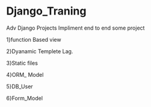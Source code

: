 # Django_Traning
Adv Django Projects
Impliment end to end some project

1}function Based view

2}Dyanamic Templete Lag.

3}Static files

4}ORM_ Model

5}DB_User

6}Form_Model

